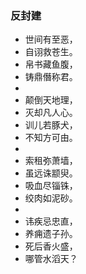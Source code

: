### 反封建
- 世间有至恶，
- 自诩救苍生。
- 帛书藏鱼腹，
- 铸鼎僭称君。
- 
- 颠倒天地理，
- 灭却凡人心。
- 训儿若豚犬，
- 不知方可由。
- 
- 索租弥萧墙，
- 虽远诛颛臾。
- 吸血尽锱铢，
- 绞肉如泥砂。
- 
- 讳疾忌忠直，
- 养痈遗子孙。
- 死后香火盛，
- 哪管水滔天？